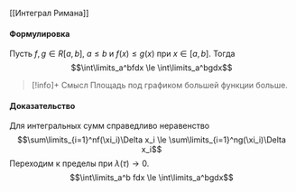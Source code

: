 
[[Интеграл Римана]]
#### Формулировка
Пусть $f,g \in R[a,b]$, $a \le b$ и $f(x) \le g(x)$ при $x \in [a,b]$. Тогда $$\int\limits_a^bfdx \le \int\limits_a^bgdx$$

>[!info]+ Смысл
>Площадь под графиком большей функции больше. 
#### Доказательство
Для интегральных сумм справедливо неравенство 
$$\sum\limits_{i=1}^nf(\xi_i)\Delta x_i \le \sum\limits_{i=1}^ng(\xi_i)\Delta x_i$$
Переходим к пределы при $\lambda(\tau) \rightarrow 0$. 
$$\int\limits_a^b fdx \le \int\limits_a^bgdx$$ 



